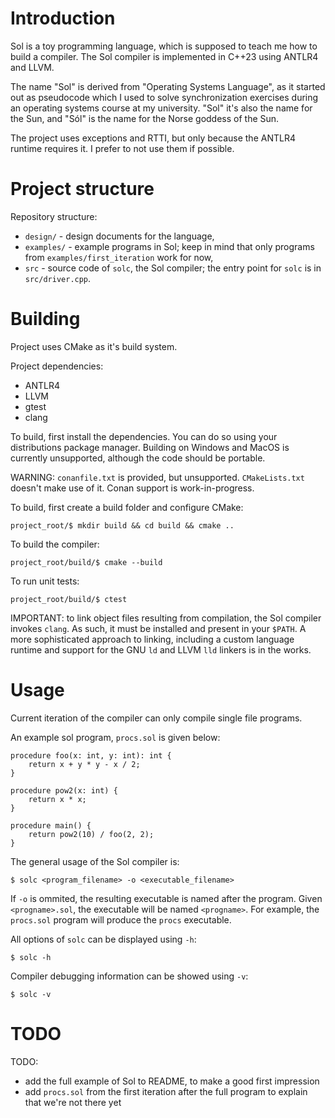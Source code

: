 # Introduction

Sol is a toy programming language, which is supposed to teach me how to build
a compiler. The Sol compiler is implemented in C++23 using ANTLR4 and LLVM.

The name "Sol" is derived from "Operating Systems Language", as it started out
as pseudocode which I used to solve synchronization exercises during an
operating systems course at my university. "Sol" it's also the name for the Sun,
and "Sól" is the name for the Norse goddess of the Sun.

The project uses exceptions and RTTI, but only because the ANTLR4 runtime
requires it. I prefer to not use them if possible.

# Project structure

Repository structure:

- `design/` - design documents for the language,
- `examples/` - example programs in Sol; keep in mind that only programs from
   `examples/first_iteration` work for now,
- `src` - source code of `solc`, the Sol compiler; the entry point for `solc` is
  in `src/driver.cpp`.

# Building

Project uses CMake as it's build system.

Project dependencies:

- ANTLR4
- LLVM
- gtest
- clang

To build, first install the dependencies. You can do so using your distributions
package manager. Building on Windows and MacOS is currently unsupported,
although the code should be portable.

WARNING: `conanfile.txt` is provided, but unsupported. `CMakeLists.txt` doesn't
make use of it. Conan support is work-in-progress.


To build, first create a build folder and configure CMake:

```
project_root/$ mkdir build && cd build && cmake ..
```

To build the compiler:

```
project_root/build/$ cmake --build
```

To run unit tests:

```
project_root/build/$ ctest
```

IMPORTANT: to link object files resulting from compilation, the Sol compiler
invokes `clang`. As such, it must be installed and present in your `$PATH`. A
more sophisticated approach to linking, including a custom language runtime and
support for the GNU `ld` and LLVM `lld` linkers is in the works.

# Usage

Current iteration of the compiler can only compile single file programs.

An example sol program, `procs.sol` is given below:

```
procedure foo(x: int, y: int): int {
	return x + y * y - x / 2;
}

procedure pow2(x: int) {
	return x * x;
}

procedure main() {
	return pow2(10) / foo(2, 2);
}
```

The general usage of the Sol compiler is:

```
$ solc <program_filename> -o <executable_filename>
```

If `-o` is ommited, the resulting executable is named after the program.
Given `<progname>.sol`, the executable will be named `<progname>`. For
example, the `procs.sol` program will produce the `procs` executable.

All options of `solc` can be displayed using `-h`:
```
$ solc -h
```

Compiler debugging information can be showed using `-v`:
```
$ solc -v
```

# TODO

TODO:
- add the full example of Sol to README, to make a good first impression
- add `procs.sol` from the first iteration after the full program to explain
    that we're not there yet

